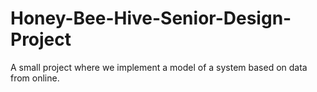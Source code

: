 # Honey-Bee-Hive-Senior-Design-Project
A small project where we implement a model of a system based on data from online.
